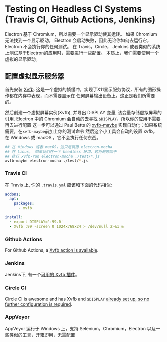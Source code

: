# Testing on Headless CI Systems (Travis CI, Github Actions, Jenkins)

Electron 基于 Chromium，所以需要一个显示驱动使其运转。 如果 Chromium 无法找到一个显示驱动， Electron 会启动失败，因此无论你如何去运行它，Electron 不会执行你的任何测试。 在 Travis，Circle， Jenkins 或者类似的系统上测试基于Electron的应用时，需要进行一些配置。 本质上，我们需要使用一个 虚拟的显示驱动。

## 配置虚拟显示服务器

首先安装 [Xvfb](https://en.wikipedia.org/wiki/Xvfb). 这是一个虚拟的帧缓冲，实现了X11显示服务协议，所有的图形操作都在内存中表现，而不需要显示在 任何屏幕输出设备上。这正是我们所需要的。

然后创建一个虚拟屏幕实例(Xvfb), 并导出 DISPLAY 变量, 该变量存储虚拟屏幕的引用. Electron 中的 Chromium 会自动的去寻找 `$DISPLAY`，所以你的应用不需要再去进行配置 这一步可以通过 Paul Betts 的 [xvfb-maybe](https://github.com/anaisbetts/xvfb-maybe) 实现自动化：如果系统需要，在`xvfb-maybe`前加上你的测试命令 然后这个小工具会自动的设置 xvfb。 在 Windows 或 macOS ，它不会执行任何东西。

```sh
## 在 Windows 或者 macOS，这只是调用 electron-mocha
## 在 Linux， 如果我们在一个 headless 环境，这将是等同于
## 执行 xvfb-run electron-mocha ./test/*.js
xvfb-maybe electron-mocha ./test/*.js
```

### Travis CI

在 Travis 上, 你的 `.travis.yml` 应该和下面的代码相似:

```yml
addons:
  apt:
    packages:
      - xvfb

install:
  - export DISPLAY=':99.0'
  - Xvfb :99 -screen 0 1024x768x24 > /dev/null 2>&1 &
```

### Github Actions

For Github Actions, a [Xvfb action is available](https://github.com/marketplace/actions/gabrielbb-xvfb-action).

### Jenkins

Jenkins下, 有一个[可用的 Xvfb 插件](https://wiki.jenkins-ci.org/display/JENKINS/Xvfb+Plugin)。

### Circle CI

Circle CI is awesome and has Xvfb and `$DISPLAY` [already set up, so no further configuration is required](https://circleci.com/docs/environment#browsers).

### AppVeyor

AppVeyor 运行于 Windows 上，支持 Selenium，Chromium，Electron 以及一些类似的工具，开箱即用，无需配置